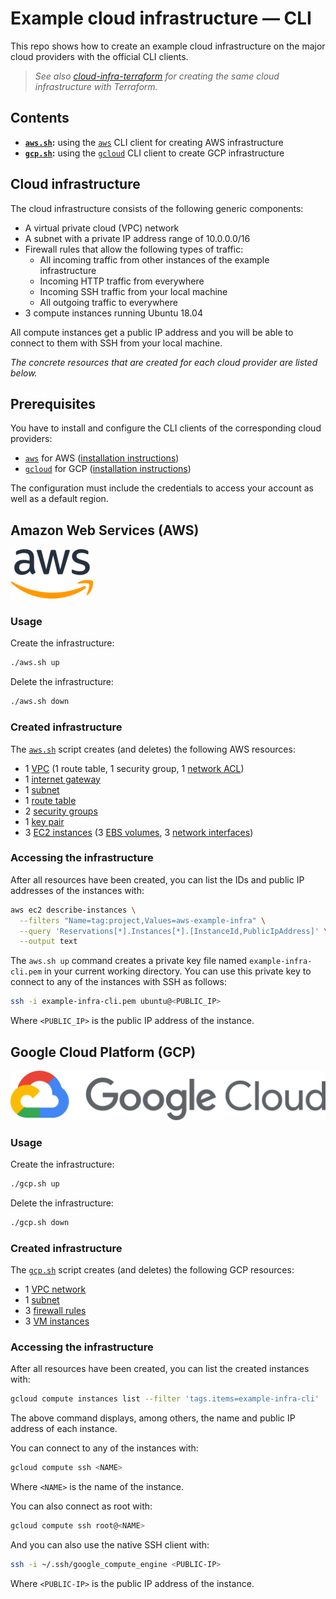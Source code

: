 # Example cloud infrastructure — CLI

This repo shows how to create an example cloud infrastructure on the major cloud providers with the official CLI clients.

> _See also [cloud-infra-terraform](https://github.com/weibeld/cloud-infra-terraform) for creating the same cloud infrastructure with Terraform._

## Contents

- **[`aws.sh`](aws.sh):** using the [`aws`](https://aws.amazon.com/cli/) CLI client for creating AWS infrastructure
- **[`gcp.sh`](gcp.sh):** using the [`gcloud`](https://cloud.google.com/sdk/gcloud) CLI client to create GCP infrastructure

## Cloud infrastructure

The cloud infrastructure consists of the following generic components:

- A virtual private cloud (VPC) network
- A subnet with a private IP address range of 10.0.0.0/16
- Firewall rules that allow the following types of traffic:
    - All incoming traffic from other instances of the example infrastructure
    - Incoming HTTP traffic from everywhere
    - Incoming SSH traffic from your local machine
    - All outgoing traffic to everywhere
- 3 compute instances running Ubuntu 18.04

All compute instances get a public IP address and you will be able to connect to them with SSH from your local machine.

_The concrete resources that are created for each cloud provider are listed below._

## Prerequisites

You have to install and configure the CLI clients of the corresponding cloud providers:

- [`aws`](https://aws.amazon.com/cli/) for AWS ([installation instructions](https://docs.aws.amazon.com/cli/latest/userguide/cli-chap-install.html))
- [`gcloud`](https://cloud.google.com/sdk/gcloud) for GCP ([installation instructions](https://cloud.google.com/sdk/gcloud#downloading_the_gcloud_command-line_tool))

The configuration must include the credentials to access your account as well as a default region.

## Amazon Web Services (AWS)

![AWS](assets/aws.png)

### Usage

Create the infrastructure:

```bash
./aws.sh up
```
Delete the infrastructure:

```bash
./aws.sh down
```
### Created infrastructure

The [`aws.sh`](aws.sh) script creates (and deletes) the following AWS resources:

- 1 [VPC](https://docs.aws.amazon.com/vpc/latest/userguide/what-is-amazon-vpc.html) (1 route table, 1 security group, 1 [network ACL](https://docs.aws.amazon.com/vpc/latest/userguide/vpc-network-acls.html))
- 1 [internet gateway](https://docs.aws.amazon.com/vpc/latest/userguide/VPC_Internet_Gateway.html)
- 1 [subnet](https://docs.aws.amazon.com/vpc/latest/userguide/VPC_Subnets.html)
- 1 [route table](https://docs.aws.amazon.com/vpc/latest/userguide/VPC_Route_Tables.html)
- 2 [security groups](https://docs.aws.amazon.com/vpc/latest/userguide/VPC_SecurityGroups.html)
- 1 [key pair](https://docs.aws.amazon.com/AWSEC2/latest/UserGuide/ec2-key-pairs.html)
- 3 [EC2 instances](https://docs.aws.amazon.com/AWSEC2/latest/UserGuide/concepts.html) (3 [EBS volumes](https://docs.aws.amazon.com/AWSEC2/latest/UserGuide/AmazonEBS.html), 3 [network interfaces](https://docs.aws.amazon.com/AWSEC2/latest/UserGuide/using-eni.html))

### Accessing the infrastructure

After all resources have been created, you can list the IDs and public IP addresses of the instances with:

```bash
aws ec2 describe-instances \
  --filters "Name=tag:project,Values=aws-example-infra" \
  --query 'Reservations[*].Instances[*].[InstanceId,PublicIpAddress]' \
  --output text
```

The `aws.sh up` command creates a private key file named `example-infra-cli.pem` in your current working directory. You can use this private key to connect to any of the instances with SSH as follows:

```bash
ssh -i example-infra-cli.pem ubuntu@<PUBLIC_IP>
```

Where `<PUBLIC_IP>` is the public IP address of the instance.

## Google Cloud Platform (GCP)

![GCP](assets/gcp.png)

### Usage

Create the infrastructure:

```bash
./gcp.sh up
```
Delete the infrastructure:

```bash
./gcp.sh down
```

### Created infrastructure

The [`gcp.sh`](gcp.sh) script creates (and deletes) the following GCP resources:

- 1 [VPC network](https://cloud.google.com/vpc/docs/vpc)
- 1 [subnet](https://cloud.google.com/vpc/docs/vpc#vpc_networks_and_subnets)
- 3 [firewall rules](https://cloud.google.com/vpc/docs/firewalls)
- 3 [VM instances](https://cloud.google.com/compute/docs/instances)

### Accessing the infrastructure

After all resources have been created, you can list the created instances with:

```bash
gcloud compute instances list --filter 'tags.items=example-infra-cli'
```

The above command displays, among others, the name and public IP address of each instance.

You can connect to any of the instances with:

```bash
gcloud compute ssh <NAME>
```

Where `<NAME>` is the name of the instance.

You can also connect as root with:

```bash
gcloud compute ssh root@<NAME>
```

And you can also use the native SSH client with:

```bash
ssh -i ~/.ssh/google_compute_engine <PUBLIC-IP>
```

Where `<PUBLIC-IP>` is the public IP address of the instance.
